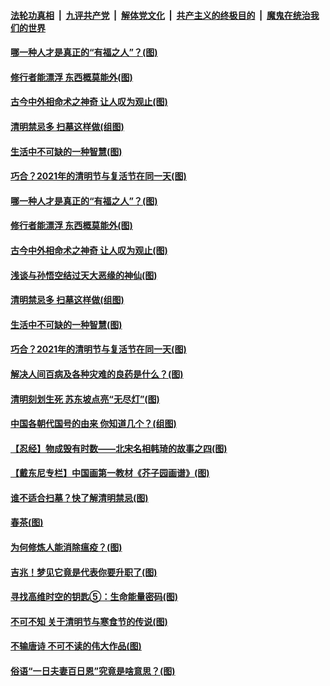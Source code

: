 

####  [法轮功真相](../../../../basic/blob/master/README.md?t=04051801) &nbsp;|&nbsp; [九评共产党](../../../../9ping.md/blob/master/README.md?t=04051801) &nbsp;|&nbsp; [解体党文化](../../../../jtdwh.md/blob/master/README.md?t=04051801)  &nbsp;|&nbsp; [共产主义的终极目的](../../../../gczydzjmd.md/blob/master/README.md?t=04051801) &nbsp;|&nbsp; [魔鬼在统治我们的世界](../../../../mgztzwmdsj.md/blob/master/README.md?t=04051801) 

#### [哪一种人才是真正的“有福之人”？(图)](../pages/p7/967738.md?t=04051801) 

#### [修行者能漂浮 东西概莫能外(图)](../pages/p7/967726.md?t=04051801) 

#### [古今中外相命术之神奇 让人叹为观止(图)](../pages/p7/964466.md?t=04051801) 

#### [清明禁忌多 扫墓这样做(组图)](../pages/p7/967619.md?t=04051801) 

#### [生活中不可缺的一种智慧(图)](../pages/p7/966382.md?t=04051801) 

#### [巧合？2021年的清明节与复活节在同一天(图)](../pages/p7/967641.md?t=04051801) 

#### [哪一种人才是真正的“有福之人”？(图)](../pages/p7/967738.md?t=04051801) 

#### [修行者能漂浮 东西概莫能外(图)](../pages/p7/967726.md?t=04051801) 

#### [古今中外相命术之神奇 让人叹为观止(图)](../pages/p7/964466.md?t=04051801) 

#### [浅谈与孙悟空结过天大恶缘的神仙(图)](../pages/p7/967728.md?t=04051801) 

#### [清明禁忌多 扫墓这样做(组图)](../pages/p7/967619.md?t=04051801) 

#### [生活中不可缺的一种智慧(图)](../pages/p7/966382.md?t=04051801) 

#### [巧合？2021年的清明节与复活节在同一天(图)](../pages/p7/967641.md?t=04051801) 

#### [解决人间百病及各种灾难的良药是什么？(图)](../pages/p7/967562.md?t=04051801) 

#### [清明刻划生死 苏东坡点亮“无尽灯”(图)](../pages/p7/967658.md?t=04051801) 

#### [中国各朝代国号的由来 你知道几个？(组图)](../pages/p7/967358.md?t=04051801) 

#### [【忍经】物成毁有时数——北宋名相韩琦的故事之四(图)](../pages/p7/967312.md?t=04051801) 

#### [【戴东尼专栏】中国画第一教材《芥子园画谱》(图)](../pages/p7/961635.md?t=04051801) 

#### [谁不适合扫墓？快了解清明禁忌(图)](../pages/p7/967448.md?t=04051801) 

#### [春茶(图)](../pages/p7/967590.md?t=04051801) 

#### [为何修炼人能消除瘟疫？(图)](../pages/p7/967452.md?t=04051801) 

#### [吉兆！梦见它竟是代表你要升职了(图)](../pages/p7/967421.md?t=04051801) 

#### [寻找高维时空的钥匙⑤：生命能量密码(图)](../pages/p7/967340.md?t=04051801) 

#### [不可不知 关于清明节与寒食节的传说(图)](../pages/p7/967198.md?t=04051801) 

#### [不输唐诗 不可不读的伟大作品(图)](../pages/p7/967420.md?t=04051801) 

#### [俗语“一日夫妻百日恩”究竟是啥意思？(图)](../pages/p7/967295.md?t=04051801) 

